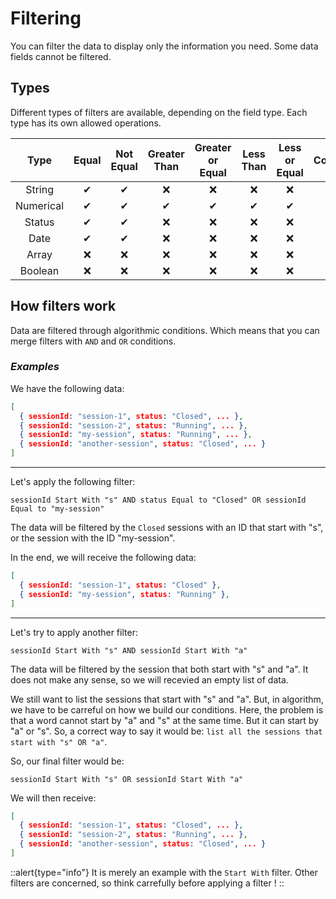 # Filtering

You can filter the data to display only the information you need. Some data fields cannot be filtered.

## Types

Different types of filters are available, depending on the field type. Each type has its own allowed operations. 

| Type | Equal | Not Equal | Greater Than | Greater or Equal | Less Than | Less or Equal | Contains | Not Contains | Start With | End With | Before | Before Or Equal | After | After Or Equal | Is |
| :---: | :---: | :---: | :---: | :---: | :---: | :---: | :---: | :---: | :---: | :---: | :---: | :---: | :---: | :---: | :---: |
| String | ✔ | ✔ | ❌ | ❌ | ❌ | ❌ | ✔ | ✔ | ✔ | ✔ | ✔ | ❌ | ❌ | ❌ | ❌ | ❌ |
| Numerical | ✔ | ✔ | ✔ | ✔ | ✔ | ✔ | ❌ | ❌ | ❌ | ❌ | ❌ | ❌ | ❌ | ❌ | ❌ |
| Status | ✔ | ✔ | ❌ | ❌ | ❌ | ❌ | ❌ | ❌ | ❌ | ❌ | ❌ | ❌ | ❌ | ❌ | ❌ |
| Date | ✔ | ✔ | ❌ | ❌ | ❌ | ❌ | ❌ | ❌ | ❌ | ❌ | ✔ | ✔ | ✔ | ✔ | ❌ |
| Array | ❌ | ❌ | ❌ | ❌ | ❌ | ❌ | ✔ | ✔ | ❌ | ❌ | ❌ | ❌ | ❌ | ❌ | ❌ |
| Boolean | ❌ | ❌ | ❌ | ❌ | ❌ | ❌ | ❌ | ❌ | ❌ | ❌ | ❌ | ❌ | ❌ | ❌ | ✔ |

## How filters work

Data are filtered through algorithmic conditions. Which means that you can merge filters with `AND` and `OR` conditions.

### *Examples*

We have the following data:

```json
[
  { sessionId: "session-1", status: "Closed", ... },
  { sessionId: "session-2", status: "Running", ... },
  { sessionId: "my-session", status: "Running", ... },
  { sessionId: "another-session", status: "Closed", ... }
]
```

---
Let's apply the following filter:

```
sessionId Start With "s" AND status Equal to "Closed" OR sessionId Equal to "my-session"
```

The data will be filtered by the `Closed` sessions with an ID that start with "s", or the session with the ID "my-session".

In the end, we will receive the following data:

```json
[
  { sessionId: "session-1", status: "Closed" },
  { sessionId: "my-session", status: "Running" },
]
```
---
Let's try to apply another filter:
```
sessionId Start With "s" AND sessionId Start With "a"
```

The data will be filtered by the session that both start with "s" and "a". It does not make any sense, so we will recevied an empty list of data.

We still want to list the sessions that start with "s" and "a". But, in algorithm, we have to be carreful on how we build our conditions. Here, the problem is that a word cannot start by "a" and "s" at the same time. But it can start by "a" or "s". So, a correct way to say it would be: `list all the sessions that start with "s" OR "a"`.

So, our final filter would be:
```
sessionId Start With "s" OR sessionId Start With "a"
```

We will then receive:
```json
[
  { sessionId: "session-1", status: "Closed", ... },
  { sessionId: "session-2", status: "Running", ... },
  { sessionId: "another-session", status: "Closed", ... }
]
```

::alert{type="info"}
It is merely an example with the `Start With` filter. Other filters are concerned, so think carrefully before applying a filter !
::